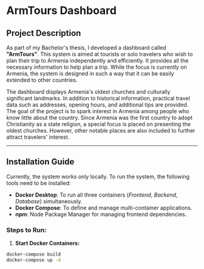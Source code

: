 # ArmTours Dashboard

## Project Description

As part of my Bachelor's thesis, I developed a dashboard called **"ArmTours"**. This system is aimed at tourists or solo travelers who wish to plan their trip to Armenia independently and efficiently. It provides all the necessary information to help plan a trip. While the focus is currently on Armenia, the system is designed in such a way that it can be easily extended to other countries.

The dashboard displays Armenia's oldest churches and culturally significant landmarks. In addition to historical information, practical travel data such as addresses, opening hours, and additional tips are provided. The goal of the project is to spark interest in Armenia among people who know little about the country. Since Armenia was the first country to adopt Christianity as a state religion, a special focus is placed on presenting the oldest churches. However, other notable places are also included to further attract travelers' interest.

---

## Installation Guide

Currently, the system works only locally. To run the system, the following tools need to be installed:

- **Docker Desktop**: To run all three containers (_Frontend_, _Backend_, _Database_) simultaneously.
- **Docker Compose**: To define and manage multi-container applications.
- **npm**: Node Package Manager for managing frontend dependencies.

### Steps to Run:

1. **Start Docker Containers:**

```bash
docker-compose build
docker-compose up -d
